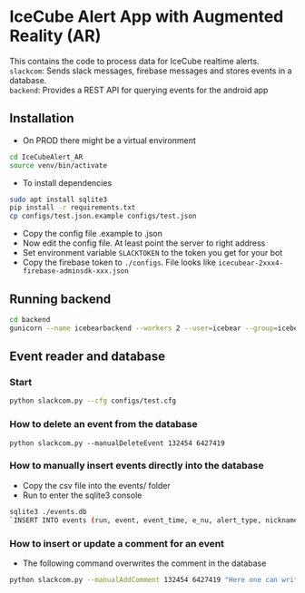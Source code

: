 # IceCube Alert App with Augmented Reality (AR)
This contains the code to process data for IceCube realtime alerts.  
`slackcom`: Sends slack messages, firebase messages and stores events in a database.  
`backend`: Provides a REST API for querying events for the android app

## Installation
* On PROD there might be a virtual environment
```bash
cd IceCubeAlert_AR
source venv/bin/activate
```
* To install dependencies
```bash
sudo apt install sqlite3
pip install -r requirements.txt
cp configs/test.json.example configs/test.json
```
* Copy the config file .example to .json
* Now edit the config file. At least point the server to right address
* Set environment variable `SLACKTOKEN` to the token you get for your bot
* Copy the firebase token to `./configs`. File looks like `icecubear-2xxx4-firebase-adminsdk-xxx.json`

## Running backend
```bash
cd backend 
gunicorn --name icebearbackend --workers 2 --user=icebear --group=icebear --daemon -w 2 -b 0.0.0.0:5000 backend:app
```

## Event reader and database 
### Start
```bash
python slackcom.py --cfg configs/test.cfg
```
### How to delete an event from the database
`python slackcom.py --manualDeleteEvent 132454 6427419`

### How to manually insert events directly into the database
 * Copy the csv file into the events/ folder
 * Run to enter the sqlite3 console
  ```bash
  sqlite3 ./events.db
  `INSERT INTO events (run, event, event_time, e_nu, alert_type, nickname) VALUES (130033,50579430,"2017-09-22 20:54:30.436",290,"EHE-alert","170922");`
  ```  
### How to insert or update a comment for an event
 * The following command overwrites the comment in the database
 ```bash
python slackcom.py --manualAddComment 132454 6427419 "Here one can write text"
``` 
